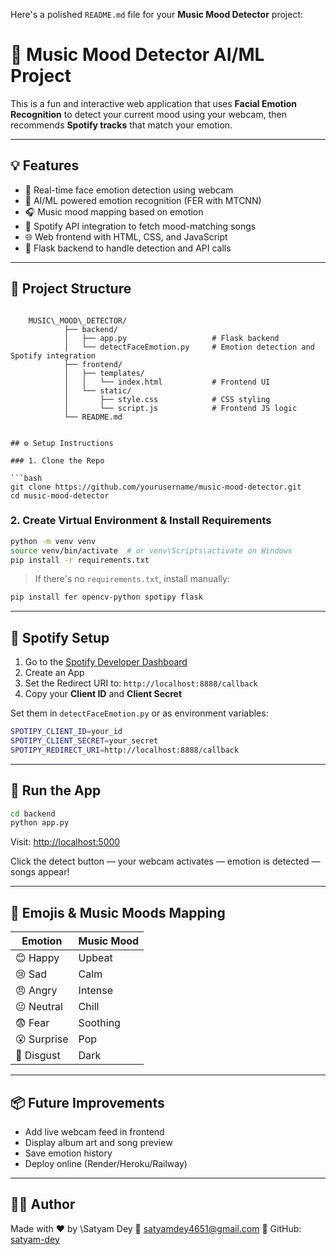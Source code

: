 Here's a polished `README.md` file for your **Music Mood Detector** project:

# 🎵 Music Mood Detector AI/ML Project

This is a fun and interactive web application that uses **Facial Emotion Recognition** to detect your current mood using your webcam, then recommends **Spotify tracks** that match your emotion.

---

## 💡 Features

- 🎥 Real-time face emotion detection using webcam
- 🧠 AI/ML powered emotion recognition (FER with MTCNN)
- 🎧 Music mood mapping based on emotion
- 🔗 Spotify API integration to fetch mood-matching songs
- 🌐 Web frontend with HTML, CSS, and JavaScript
- 🐍 Flask backend to handle detection and API calls

---

## 📂 Project Structure

```

    MUSIC\_MOOD\_DETECTOR/
            ├── backend/
            │   ├── app.py                   # Flask backend
            │   └── detectFaceEmotion.py     # Emotion detection and Spotify integration
            ├── frontend/
            │   ├── templates/
            │   │   └── index.html           # Frontend UI
            │   └── static/
            │       ├── style.css            # CSS styling
            │       └── script.js            # Frontend JS logic
            └── README.md


## ⚙️ Setup Instructions

### 1. Clone the Repo

```bash
git clone https://github.com/yourusername/music-mood-detector.git
cd music-mood-detector
````

### 2. Create Virtual Environment & Install Requirements

```bash
python -m venv venv
source venv/bin/activate  # or venv\Scripts\activate on Windows
pip install -r requirements.txt
```

> If there's no `requirements.txt`, install manually:

```bash
pip install fer opencv-python spotipy flask
```

---

## 🔐 Spotify Setup

1. Go to the [Spotify Developer Dashboard](https://developer.spotify.com/dashboard)
2. Create an App
3. Set the Redirect URI to: `http://localhost:8888/callback`
4. Copy your **Client ID** and **Client Secret**

Set them in `detectFaceEmotion.py` or as environment variables:

```bash
SPOTIPY_CLIENT_ID=your_id
SPOTIPY_CLIENT_SECRET=your_secret
SPOTIPY_REDIRECT_URI=http://localhost:8888/callback
```

---

## 🚀 Run the App

```bash
cd backend
python app.py
```

Visit: [http://localhost:5000](http://localhost:5000)

Click the detect button — your webcam activates — emotion is detected — songs appear!

---

## 📸 Emojis & Music Moods Mapping

| Emotion     | Music Mood |
| ----------- | ---------- |
| 😊 Happy    | Upbeat     |
| 😢 Sad      | Calm       |
| 😠 Angry    | Intense    |
| 😐 Neutral  | Chill      |
| 😨 Fear     | Soothing   |
| 😮 Surprise | Pop        |
| 🤢 Disgust  | Dark       |

---

## 📦 Future Improvements

* Add live webcam feed in frontend
* Display album art and song preview
* Save emotion history
* Deploy online (Render/Heroku/Railway)

---

## 🧑‍💻 Author

Made with ❤️ by \Satyam Dey
📧 [satyamdey4651@gmail.com](mailto:satyamdey4651@gmail.com)
🔗 GitHub: [satyam-dey](https://github.com/satyam-dey)
